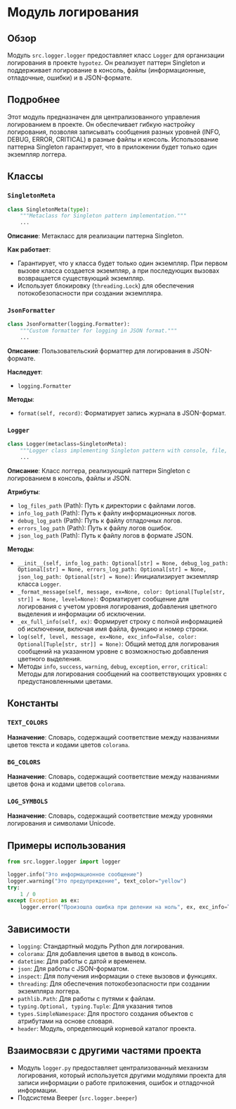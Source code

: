 # Модуль логирования

## Обзор

Модуль `src.logger.logger` предоставляет класс `Logger` для организации логирования в проекте `hypotez`. Он реализует паттерн Singleton и поддерживает логирование в консоль, файлы (информационные, отладочные, ошибки) и в JSON-формате.

## Подробнее

Этот модуль предназначен для централизованного управления логированием в проекте. Он обеспечивает гибкую настройку логирования, позволяя записывать сообщения разных уровней (INFO, DEBUG, ERROR, CRITICAL) в разные файлы и консоль. Использование паттерна Singleton гарантирует, что в приложении будет только один экземпляр логгера.

## Классы

### `SingletonMeta`

```python
class SingletonMeta(type):
    """Metaclass for Singleton pattern implementation."""
    ...
```

**Описание**: Метакласс для реализации паттерна Singleton.

**Как работает**:
-   Гарантирует, что у класса будет только один экземпляр. При первом вызове класса создается экземпляр, а при последующих вызовах возвращается существующий экземпляр.
-   Использует блокировку (`threading.Lock`) для обеспечения потокобезопасности при создании экземпляра.

### `JsonFormatter`

```python
class JsonFormatter(logging.Formatter):
    """Custom formatter for logging in JSON format."""
    ...
```

**Описание**: Пользовательский форматтер для логирования в JSON-формате.

**Наследует**:

*   `logging.Formatter`

**Методы**:

*   `format(self, record)`: Форматирует запись журнала в JSON-формат.

### `Logger`

```python
class Logger(metaclass=SingletonMeta):
    """Logger class implementing Singleton pattern with console, file, and JSON logging."""
    ...
```

**Описание**: Класс логгера, реализующий паттерн Singleton с логированием в консоль, файлы и JSON.

**Атрибуты**:

*   `log_files_path` (Path): Путь к директории с файлами логов.
*   `info_log_path` (Path): Путь к файлу информационных логов.
*   `debug_log_path` (Path): Путь к файлу отладочных логов.
*   `errors_log_path` (Path): Путь к файлу логов ошибок.
*   `json_log_path` (Path): Путь к файлу логов в формате JSON.

**Методы**:

*   `__init__(self, info_log_path: Optional[str] = None, debug_log_path: Optional[str] = None, errors_log_path: Optional[str] = None, json_log_path: Optional[str] = None)`: Инициализирует экземпляр класса `Logger`.
*   `_format_message(self, message, ex=None, color: Optional[Tuple[str, str]] = None, level=None)`: Форматирует сообщение для логирования с учетом уровня логирования, добавления цветного выделения и информации об исключении.
*   `_ex_full_info(self, ex)`: Формирует строку с полной информацией об исключении, включая имя файла, функцию и номер строки.
*   `log(self, level, message, ex=None, exc_info=False, color: Optional[Tuple[str, str]] = None)`: Общий метод для логирования сообщений на указанном уровне с возможностью добавления цветного выделения.
*   Методы `info`, `success`, `warning`, `debug`, `exception`, `error`, `critical`: Методы для логирования сообщений на соответствующих уровнях с предустановленными цветами.

## Константы

### `TEXT_COLORS`

**Назначение**:
Словарь, содержащий соответствие между названиями цветов текста и кодами цветов `colorama`.

### `BG_COLORS`

**Назначение**:
Словарь, содержащий соответствие между названиями цветов фона и кодами цветов `colorama`.

### `LOG_SYMBOLS`

**Назначение**:
Словарь, содержащий соответствие между уровнями логирования и символами Unicode.

## Примеры использования

```python
from src.logger.logger import logger

logger.info("Это информационное сообщение")
logger.warning("Это предупреждение", text_color="yellow")
try:
    1 / 0
except Exception as ex:
    logger.error("Произошла ошибка при делении на ноль", ex, exc_info=True)
```

## Зависимости

-   `logging`: Стандартный модуль Python для логирования.
-   `colorama`: Для добавления цветов в вывод в консоль.
-   `datetime`: Для работы с датой и временем.
-   `json`: Для работы с JSON-форматом.
-   `inspect`: Для получения информации о стеке вызовов и функциях.
-   `threading`: Для обеспечения потокобезопасности при создании экземпляра логгера.
-   `pathlib.Path`: Для работы с путями к файлам.
-   `typing.Optional, typing.Tuple`:  Для указания типов
-   `types.SimpleNamespace`: Для простого создания объектов с атрибутами на основе словаря.
-   `header`: Модуль, определяющий корневой каталог проекта.

## Взаимосвязи с другими частями проекта

*   Модуль `logger.py` предоставляет централизованный механизм логирования, который используется другими модулями проекта для записи информации о работе приложения, ошибок и отладочной информации.
*   Подсистема Beeper (`src.logger.beeper`)